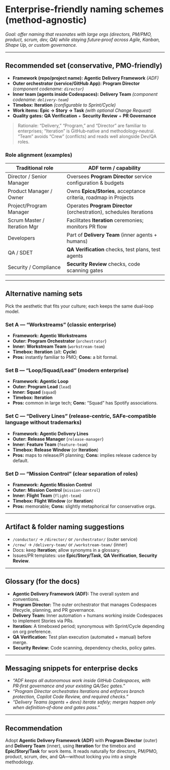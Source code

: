 # Enterprise‑friendly naming schemes (method‑agnostic)
*Goal: offer naming that resonates with large orgs (directors, PM/PMO, product, scrum, dev, QA) while staying future‑proof across Agile, Kanban, Shape Up, or custom governance.*

---

## Recommended set (conservative, PMO‑friendly)
- **Framework (repo/project name):** **Agentic Delivery Framework** *(ADF)*
- **Outer orchestrator (service/GitHub App):** **Program Director** *(component codename: `director`)*
- **Inner team (agents inside Codespaces):** **Delivery Team** *(component codename: `delivery-team`)*
- **Timebox:** **Iteration** *(configurable to Sprint/Cycle)*
- **Work items:** **Epic → Story → Task** *(with optional Change Request)*
- **Quality gates:** **QA Verification** + **Security Review** + **PR Governance**

> Rationale: “Delivery,” “Program,” and “Director” are familiar to enterprises; “Iteration” is GitHub‑native and methodology‑neutral. “Team” avoids “Crew” (conflicts) and reads well alongside Dev/QA roles.

### Role alignment (examples)
| Traditional role            | ADF term / capability                                              |
|---|---|
| Director / Senior Manager   | Oversees **Program Director** service configuration & budgets      |
| Product Manager / Owner     | Owns **Epics/Stories**, acceptance criteria, roadmap in Projects   |
| Project/Program Manager     | Operates **Program Director** (orchestration), schedules Iterations|
| Scrum Master / Iteration Mgr| Facilitates **Iteration** ceremonies; monitors PR flow             |
| Developers                  | Part of **Delivery Team** (inner agents + humans)                  |
| QA / SDET                   | **QA Verification** checks, test plans, test agents                |
| Security / Compliance       | **Security Review** checks, code scanning gates                    |

---

## Alternative naming sets
Pick the aesthetic that fits your culture; each keeps the same dual‑loop model.

### Set A — “Workstreams” (classic enterprise)
- **Framework:** **Agentic Workstreams**
- **Outer:** **Program Orchestrator** (`orchestrator`)
- **Inner:** **Workstream Team** (`workstream-team`)
- **Timebox:** **Iteration** (alt: **Cycle**)
- **Pros:** instantly familiar to PMO; **Cons:** a bit formal.

### Set B — “Loop/Squad/Lead” (modern enterprise)
- **Framework:** **Agentic Loop**
- **Outer:** **Program Lead** (`lead`)
- **Inner:** **Squad** (`squad`)
- **Timebox:** **Iteration**
- **Pros:** common in large tech; **Cons:** “Squad” has Spotify associations.

### Set C — “Delivery Lines” (release‑centric, SAFe‑compatible language without trademarks)
- **Framework:** **Agentic Delivery Lines**
- **Outer:** **Release Manager** (`release-manager`)
- **Inner:** **Feature Team** (`feature-team`)
- **Timebox:** **Release Window** (or **Iteration**)
- **Pros:** maps to release/PI planning; **Cons:** implies release cadence by default.

### Set D — “Mission Control” (clear separation of roles)
- **Framework:** **Agentic Mission Control**
- **Outer:** **Mission Control** (`mission-control`)
- **Inner:** **Flight Team** (`flight-team`)
- **Timebox:** **Flight Window** (or **Iteration**)
- **Pros:** memorable; **Cons:** slightly metaphorical for conservative orgs.

---

## Artifact & folder naming suggestions
- `/conductor/` → `/director/` or `/orchestrator/` (outer service)
- `/crew/` → `/delivery-team/` or `/workstream-team/` (inner)
- Docs: keep **Iteration**; allow synonyms in a glossary.
- Issues/PR templates: use **Epic/Story/Task**, **QA Verification**, **Security Review**.

---

## Glossary (for the docs)
- **Agentic Delivery Framework (ADF):** The overall system and conventions.
- **Program Director:** The outer orchestrator that manages Codespaces lifecycle, planning, and PR governance.
- **Delivery Team:** Inner automation + humans working inside Codespaces to implement Stories via PRs.
- **Iteration:** A timeboxed period; synonymous with Sprint/Cycle depending on org preference.
- **QA Verification:** Test plan execution (automated + manual) before merge.
- **Security Review:** Code scanning, dependency checks, policy gates.

---

## Messaging snippets for enterprise decks
- *“ADF keeps all autonomous work inside GitHub Codespaces, with PR‑first governance and your existing QA/Sec gates.”*
- *“Program Director orchestrates Iterations and enforces branch protection, Copilot Code Review, and required checks.”*
- *“Delivery Teams (agents + devs) iterate safely; merges happen only when definition‑of‑done and gates pass.”*

---

## Recommendation
Adopt **Agentic Delivery Framework (ADF)** with **Program Director** (outer) and **Delivery Team** (inner), using **Iteration** for the timebox and **Epic/Story/Task** for work items. It reads naturally for directors, PM/PMO, product, scrum, dev, and QA—without locking you into a single methodology.
